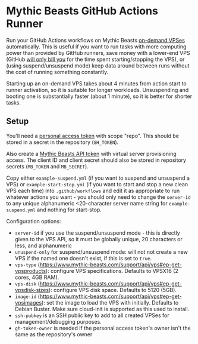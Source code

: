 # Mythic Beasts GitHub Actions Runner

Run your GitHub Actions workflows on Mythic Beasts [on-demand VPSes](https://www.mythic-beasts.com/blog/2021/05/14/vps-api-on-demand-billing-and-dormant-vpss/) automatically.
This is useful if you want to run tasks with more computing power than provided by GitHub runners, save money with a lower-end VPS (GitHub [will only bill you](https://docs.github.com/en/free-pro-team@latest/actions/hosting-your-own-runners/about-self-hosted-runners) for the time spent starting/stopping the VPS), or (using suspend/unsuspend mode) keep data around between runs without the cost of running something constantly.

Starting up an on-demand VPS takes about 4 minutes from action start to runner activation, so it is suitable for longer workloads. Unsuspending and booting one is substantially faster (about 1 minute), so it is better for shorter tasks.

## Setup

You'll need a [personal access token](https://docs.github.com/en/github/authenticating-to-github/keeping-your-account-and-data-secure/creating-a-personal-access-token) with scope "repo". This should be stored in a secret in the repository (`GH_TOKEN`).

Also create a [Mythic Beasts API token](https://mythic-beasts.com/customer/api-users) with virtual server provisioning access. The client ID and client secret should also be stored in repository secrets (`MB_TOKEN` and `MB_SECRET`).

Copy either `example-suspend.yml` (if you want to suspend and unsuspend a VPS) or `example-start-stop.yml` (if you want to start and stop a new clean VPS each time) into `.github/workflows` and edit it as appropriate to run whatever actions you want - you should only need to change the `server-id` to any unique alphanumeric <20-character server name string for `example-suspend.yml` and nothing for start-stop.

Configuration options:

* `server-id` if you use the suspend/unsuspend mode - this is directly given to the VPS API, so it must be globally unique, 20 characters or less, and alphanumeric
* `unuspend-only` for suspend/unsuspend mode: will not not create a new VPS if the named one doesn't exist, if this is set to `true`.
* `vps-type` (https://www.mythic-beasts.com/support/api/vps#ep-get-vpsproducts): configure VPS specifications. Defaults to VPSX16 (2 cores, 4GB RAM).
* `vps-disk` (https://www.mythic-beasts.com/support/api/vps#ep-get-vpsdisk-sizes): configure VPS disk space. Defaults to 5120 (5GB).
* `image-id` (https://www.mythic-beasts.com/support/api/vps#ep-get-vpsimages): set the image to load the VPS with initially. Defaults to Debian Buster. Make sure cloud-init is supported as this used to install.
* `ssh-pubkey` is an SSH public key to add to all created VPSes for management/debugging purposes.
* `gh-token-owner` is needed if the personal access token's owner isn't the same as the repository's owner